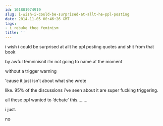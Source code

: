 ```yaml
---
id: 101801974919
slug: i-wish-i-could-be-surprised-at-allt-he-ppl-posting
date: 2014-11-05 00:46:26 GMT
tags:
- i rebuke thee feminism
title: ''
---
```

<p>i wish i could be surprised at allt he ppl posting quotes and shit from that book</p>

<p>by awful femninisnit i&#8217;m not going to name at the moment</p>

<p>without a trigger warning</p>

<p>'cause it just isn't about what she wrote</p>

<p>like. 95% of the discussions i&#8217;ve seen about it are super fucking triggering.</p>

<p>all these ppl wanted to &#8216;debate&#8217; this&#8230;&#8230;..</p>

<p>i just.</p>

<p>no</p>